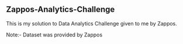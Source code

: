 ## Zappos-Analytics-Challenge

This is my solution to Data Analytics Challenge given to me by Zappos. 

Note:- Dataset was provided by Zappos
